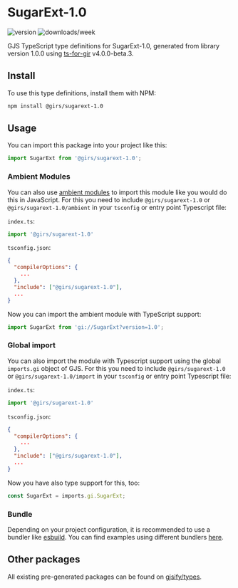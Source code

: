 
# SugarExt-1.0

![version](https://img.shields.io/npm/v/@girs/sugarext-1.0)
![downloads/week](https://img.shields.io/npm/dw/@girs/sugarext-1.0)


GJS TypeScript type definitions for SugarExt-1.0, generated from library version 1.0.0 using [ts-for-gir](https://github.com/gjsify/ts-for-gir) v4.0.0-beta.3.


## Install

To use this type definitions, install them with NPM:
```bash
npm install @girs/sugarext-1.0
```

## Usage

You can import this package into your project like this:
```ts
import SugarExt from '@girs/sugarext-1.0';
```

### Ambient Modules

You can also use [ambient modules](https://github.com/gjsify/ts-for-gir/tree/main/packages/cli#ambient-modules) to import this module like you would do this in JavaScript.
For this you need to include `@girs/sugarext-1.0` or `@girs/sugarext-1.0/ambient` in your `tsconfig` or entry point Typescript file:

`index.ts`:
```ts
import '@girs/sugarext-1.0'
```

`tsconfig.json`:
```json
{
  "compilerOptions": {
    ...
  },
  "include": ["@girs/sugarext-1.0"],
  ...
}
```

Now you can import the ambient module with TypeScript support: 

```ts
import SugarExt from 'gi://SugarExt?version=1.0';
```

### Global import

You can also import the module with Typescript support using the global `imports.gi` object of GJS.
For this you need to include `@girs/sugarext-1.0` or `@girs/sugarext-1.0/import` in your `tsconfig` or entry point Typescript file:

`index.ts`:
```ts
import '@girs/sugarext-1.0'
```

`tsconfig.json`:
```json
{
  "compilerOptions": {
    ...
  },
  "include": ["@girs/sugarext-1.0"],
  ...
}
```

Now you have also type support for this, too:

```ts
const SugarExt = imports.gi.SugarExt;
```

### Bundle

Depending on your project configuration, it is recommended to use a bundler like [esbuild](https://esbuild.github.io/). You can find examples using different bundlers [here](https://github.com/gjsify/ts-for-gir/tree/main/examples).

## Other packages

All existing pre-generated packages can be found on [gjsify/types](https://github.com/gjsify/types).

